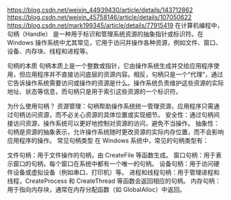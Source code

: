 https://blog.csdn.net/weixin_44939430/article/details/143712862
https://blog.csdn.net/weixin_45758146/article/details/107050622
https://blog.csdn.net/mark199345/article/details/77915419
在计算机编程中，句柄（Handle） 是一种用于标识和管理系统资源的抽象指针或标识符。在 Windows 操作系统中尤其常见，它用于访问并操作各种资源，例如文件、窗口、设备、内存块、线程和进程等。

句柄的本质
句柄本质上是一个整数或指针，它由操作系统生成并交给应用程序使用，但应用程序并不直接访问底层的资源内容。相反，句柄只是一个“代理”，通过它告诉操作系统需要访问或操作的资源是什么。操作系统负责维护这些资源的实际地址、状态等信息，而句柄只是用于索引这些资源的一个标识符。

为什么使用句柄？
资源管理：句柄帮助操作系统统一管理资源，应用程序只需通过句柄访问资源，而不必关心资源的具体位置或实现细节。
安全性：通过句柄间接访问资源，操作系统可以更好地控制对资源的访问，避免不当操作。
抽象性：句柄是资源的抽象表示，允许操作系统随时更改资源的实际内存位置，而不会影响应用程序的操作。
常见句柄类型
在 Windows 系统中，常见的句柄类型有：

文件句柄：用于文件操作的句柄，由 CreateFile 等函数生成。
窗口句柄：用于表示窗口的句柄，每个窗口在系统中都有一个唯一的句柄。
设备句柄：用于访问硬件设备或虚拟设备（例如串口、打印机）等。
进程和线程句柄：用于管理进程和线程，CreateProcess 和 CreateThread 等函数会返回相应的句柄。
内存句柄：用于指向内存块，通常在内存分配函数（如 GlobalAlloc）中返回。

